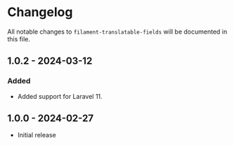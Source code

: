 # Changelog

All notable changes to `filament-translatable-fields` will be documented in this file.

## 1.0.2 - 2024-03-12

### Added

- Added support for Laravel 11.

## 1.0.0 - 2024-02-27

- Initial release
